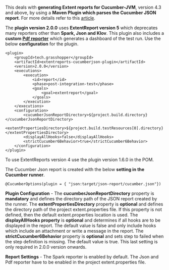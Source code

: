 This deals with **generating Extent reports for Cucumber-JVM**, version 4.3 and above, by using a **Maven Plugin which parses the Cucumber JSON report**. For more details refer to this [article](https://grasshopper.tech/2114/).

The **plugin version 2.0.0** uses **ExtentReport version 5** which deprecates many reporters other than **Spark, Json and Klov**. This plugin also includes a **custom [Pdf reporter](https://github.com/grasshopper7/extentreports-pdf-dashboard-reporter)** which generates a dashboard of the test run. Use the below **configuration** for the plugin.


```
<plugin>
	<groupId>tech.grasshopper</groupId>
	<artifactId>extentreports-cucumberjson-plugin</artifactId>
	<version>2.0.0</version>
	<executions>
		<execution>
			<id>report</id>
			<phase>post-integration-test</phase>
			<goals>
				<goal>extentreport</goal>
			</goals>
		</execution>
	</executions>
	<configuration>
		<cucumberJsonReportDirectory>${project.build.directory}</cucumberJsonReportDirectory>
		<extentPropertiesDirectory>${project.build.testResources[0].directory}</extentPropertiesDirectory>
		<displayAllHooks>false</displayAllHooks>
		<strictCucumber6Behavior>true</strictCucumber6Behavior>
	</configuration>
</plugin>
```

To use ExtentReports version 4 use the plugin version 1.6.0 in the POM.


The Cucumber Json report is created with the below **setting in the Cucumber runner**.
```
@CucumberOptions(plugin = { "json:target/json-report/cucumber.json"})
```

**Plugin Configuration** - The **cucumberJsonReportDirectory** property is **mandatory** and defines the directory path of the JSON report created by the runner. The **extentPropertiesDirectory** property is **optional** and defines the directory path of the project extent.properties file. If this property is not defined, then the default extent.properties location is used. The **displayAllHooks property** is **optional** and determines if all hooks are to be displayed in the report. The default value is false and only include hooks which include an attachment or write a message in the report. The **strictCucumber6Behavior** property is **optional** and sets step to failed when the step definition is missing. The default value is true. This last setting is only required in 2.0.0 version onwards.

**Report Settings** - The Spark reporter is enabled by default. The Json and Pdf reporter have to be enabled in the project extent.properties file.

